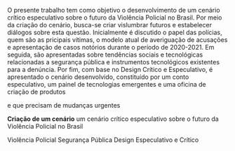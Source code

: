 O presente trabalho tem como objetivo o desenvolvimento de um cenário crítico especulativo sobre o futuro da Violência Policial no Brasil. Por meio da criação do cenário, busca-se criar vislumbrar futuros e estabelecer diálogos sobre esta questão. Inicialmente é discutido o papel das polícias,  quem são as pricipais vítimas, o modelo atual de averiguação de acusações e apresentação de casos notórios durante o período de 2020-2021. Em seguida, são apresentadas sobre tendências sociais e tecnológicas relacionadas a segurança pública e instrumentos tecnológicos existentes para a denúncia. Por fim, com base no Design Crítico e Especulativo, é apresentado o cenário desenvolvido, constituído por um conto especulativo, um painel de tecnologias emergentes e uma oficina de criação de produtos 

 e que precisam de mudanças urgentes

**Criação de um cenário** um cenário crítico especulativo sobre o futuro da Violência Policial no Brasil

Violência Policial
Segurança Pública
Design Especulativo e Crítico
